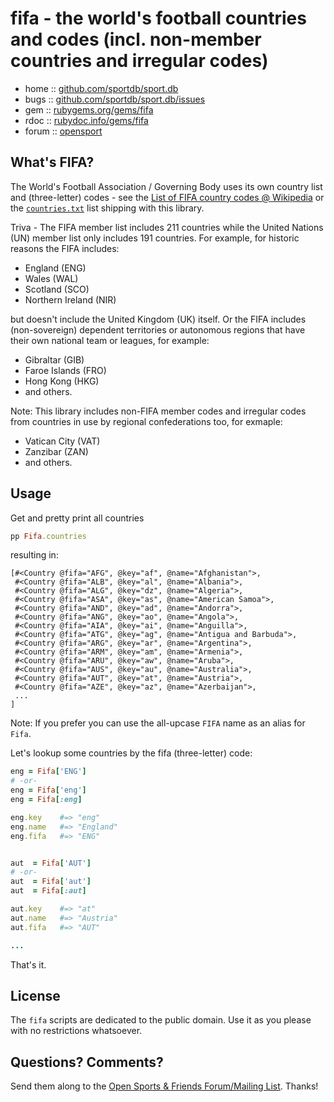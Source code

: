 # fifa - the world's football countries and codes (incl. non-member countries and irregular codes)


* home  :: [github.com/sportdb/sport.db](https://github.com/sportdb/sport.db)
* bugs  :: [github.com/sportdb/sport.db/issues](https://github.com/sportdb/sport.db/issues)
* gem   :: [rubygems.org/gems/fifa](https://rubygems.org/gems/fifa)
* rdoc  :: [rubydoc.info/gems/fifa](http://rubydoc.info/gems/fifa)
* forum :: [opensport](http://groups.google.com/group/opensport)


## What's FIFA?

The World's Football Association / Governing Body
uses its own country list and (three-letter) codes - see
the [List of FIFA country codes @ Wikipedia](https://en.wikipedia.org/wiki/List_of_FIFA_country_codes)
or the [`countries.txt`](https://github.com/sportdb/sport.db/blob/master/fifa/config/countries.txt) list shipping with this library.

Triva - The FIFA member list includes 211 countries while the United Nations (UN)
member list only includes 191 countries.
For example, for historic reasons the FIFA includes:

- England (ENG)
- Wales (WAL)
- Scotland (SCO)
- Northern Ireland (NIR)

but doesn't include the United Kingdom (UK) itself.
Or the FIFA includes (non-sovereign) dependent territories or autonomous regions
that have their own national team or leagues, for example:

- Gibraltar (GIB)
- Faroe Islands	(FRO)
- Hong Kong (HKG)
- and others.


Note: This library includes non-FIFA member codes and irregular codes
from countries in use by regional confederations too, for exmaple:

- Vatican City	(VAT)
- Zanzibar	(ZAN)
- and others.



## Usage

Get and pretty print all countries

``` ruby
pp Fifa.countries
```

resulting in:

```
[#<Country @fifa="AFG", @key="af", @name="Afghanistan">,
 #<Country @fifa="ALB", @key="al", @name="Albania">,
 #<Country @fifa="ALG", @key="dz", @name="Algeria">,
 #<Country @fifa="ASA", @key="as", @name="American Samoa">,
 #<Country @fifa="AND", @key="ad", @name="Andorra">,
 #<Country @fifa="ANG", @key="ao", @name="Angola">,
 #<Country @fifa="AIA", @key="ai", @name="Anguilla">,
 #<Country @fifa="ATG", @key="ag", @name="Antigua and Barbuda">,
 #<Country @fifa="ARG", @key="ar", @name="Argentina">,
 #<Country @fifa="ARM", @key="am", @name="Armenia">,
 #<Country @fifa="ARU", @key="aw", @name="Aruba">,
 #<Country @fifa="AUS", @key="au", @name="Australia">,
 #<Country @fifa="AUT", @key="at", @name="Austria">,
 #<Country @fifa="AZE", @key="az", @name="Azerbaijan">,
 ...
]
```

Note: If you prefer you can use the all-upcase `FIFA` name as an alias for `Fifa`.


Let's lookup some countries by the fifa (three-letter) code:

``` ruby
eng = Fifa['ENG']
# -or-
eng = Fifa['eng']
eng = Fifa[:eng]

eng.key    #=> "eng"
eng.name   #=> "England"
eng.fifa   #=> "ENG"


aut  = Fifa['AUT']
# -or-
aut  = Fifa['aut']
aut  = Fifa[:aut]

aut.key    #=> "at"
aut.name   #=> "Austria"
aut.fifa   #=> "AUT"

...
```


That's it.


## License

The `fifa` scripts are dedicated to the public domain.
Use it as you please with no restrictions whatsoever.


## Questions? Comments?

Send them along to the
[Open Sports & Friends Forum/Mailing List](http://groups.google.com/group/opensport).
Thanks!
